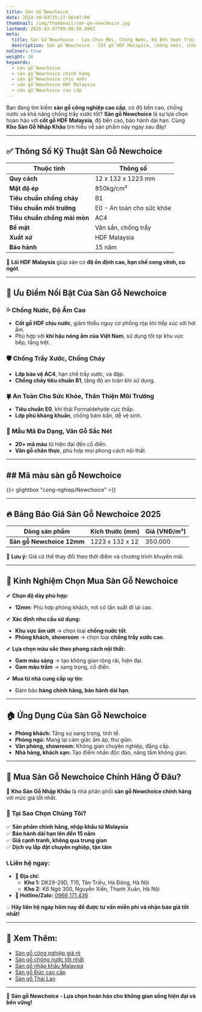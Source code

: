 ```yaml
---
title: Sàn Gỗ Newchoice
date: 2024-10-03T15:27:56+07:00
thumbnail: /img/thumbnail/san-go-newchoice.jpg
lastmod: 2025-02-07T09:08:50.896Z
meta:
  title: Sàn Gỗ Newchoice - Lựa Chọn Mới, Chống Nước, Độ Bền Vượt Trội
  description: Sàn gỗ Newchoice - Cốt gỗ HDF Malaysia, chống nước, chống trầy xước, độ bền cao. Lựa chọn hoàn hảo cho không gian sống hiện đại.
noCover: true
weight: 30
keywords:
  - sàn gỗ Newchoice
  - sàn gỗ Newchoice chính hãng
  - sàn gỗ Newchoice chịu nước
  - sàn gỗ Newchoice HDF Malaysia
  - sàn gỗ Newchoice cao cấp
---
```


Bạn đang tìm kiếm **sàn gỗ công nghiệp cao cấp**, có độ bền cao, chống nước và khả năng chống trầy xước tốt? **Sàn gỗ Newchoice** là sự lựa chọn hoàn hảo với **cốt gỗ HDF Malaysia**, độ bền cao, bảo hành dài hạn. Cùng **Kho Sàn Gỗ Nhập Khẩu** tìm hiểu về sản phẩm này ngay sau đây!

---

## ✅ Thông Số Kỹ Thuật Sàn Gỗ Newchoice

| **Thuộc tính**                  | **Thông số**                 |
|--------------------------------|-----------------------------|
| **Quy cách**                   | 12 x 132 x 1223 mm         |
| **Mật độ ép**                   | 850kg/cm³                  |
| **Tiêu chuẩn chống cháy**        | B1                          |
| **Tiêu chuẩn môi trường**        | E0 - An toàn cho sức khỏe  |
| **Tiêu chuẩn chống mài mòn**    | AC4                         |
| **Bề mặt**                      | Vân sần, chống trầy        |
| **Xuất xứ**                     | HDF Malaysia               |
| **Bảo hành**                    | 15 năm                      |

📌 **Lõi HDF Malaysia** giúp sàn có **độ ổn định cao, hạn chế cong vênh, co ngót**.

---

## 🌟 Ưu Điểm Nổi Bật Của Sàn Gỗ Newchoice

### 💦 **Chống Nước, Độ Ẩm Cao**
- **Cốt gỗ HDF chịu nước**, giảm thiểu nguy cơ phồng rộp khi tiếp xúc với hơi ẩm.  
- Phù hợp với **khí hậu nóng ẩm của Việt Nam**, sử dụng tốt tại khu vực bếp, tầng trệt.  

### 🛡️ **Chống Trầy Xước, Chống Cháy**
- **Lớp bảo vệ AC4**, hạn chế trầy xước, va đập.  
- **Chống cháy tiêu chuẩn B1**, tăng độ an toàn khi sử dụng.  

### 🍀 **An Toàn Cho Sức Khỏe, Thân Thiện Môi Trường**
- **Tiêu chuẩn E0**, khí thải Formaldehyde cực thấp.  
- **Lớp phủ kháng khuẩn**, chống bám bẩn, dễ vệ sinh.  

### 🎨 **Mẫu Mã Đa Dạng, Vân Gỗ Sắc Nét**
- **20+ mã màu** từ hiện đại đến cổ điển.  
- **Vân gỗ chân thực**, phù hợp mọi phong cách nội thất.  

---

## ## Mã màu sàn gỗ Newchoice

{{< glightbox "cong-nghiep/Newchoice" >}}

---

## 🔥 Bảng Báo Giá Sàn Gỗ Newchoice 2025

| **Dòng sản phẩm**         | **Kích thước (mm)** | **Giá (VNĐ/m²)** |
|---------------------------|---------------------|------------------|
| **Sàn gỗ Newchoice 12mm** | 1223 x 132 x 12    | 350.000         |

📌 **Lưu ý:** Giá có thể thay đổi theo thời điểm và chương trình khuyến mãi.

---

## 🎯 Kinh Nghiệm Chọn Mua Sàn Gỗ Newchoice

✔ **Chọn độ dày phù hợp:**  
   - **12mm**: Phù hợp phòng khách, nơi có tần suất đi lại cao.  

✔ **Xác định nhu cầu sử dụng:**  
   - **Khu vực ẩm ướt** → chọn loại **chống nước tốt**.  
   - **Phòng khách, showroom** → chọn loại **chống trầy xước cao**.  

✔ **Lựa chọn màu sắc theo phong cách nội thất:**  
   - **Gam màu sáng** → tạo không gian rộng rãi, hiện đại.  
   - **Gam màu trầm** → sang trọng, cổ điển.  

✔ **Mua từ nhà cung cấp uy tín:**  
   - Đảm bảo **hàng chính hãng, bảo hành dài hạn**.  

---

## 🏠 Ứng Dụng Của Sàn Gỗ Newchoice

- **Phòng khách:** Tăng sự sang trọng, tinh tế.  
- **Phòng ngủ:** Mang lại cảm giác ấm áp, thư giãn.  
- **Văn phòng, showroom:** Không gian chuyên nghiệp, đẳng cấp.  
- **Nhà hàng, khách sạn:** Tạo điểm nhấn độc đáo, nâng tầm không gian.  

---

## 📍 Mua Sàn Gỗ Newchoice Chính Hãng Ở Đâu?

🔎 **Kho Sàn Gỗ Nhập Khẩu** là nhà phân phối **sàn gỗ Newchoice chính hãng** với mức giá tốt nhất.

### 🎯 **Tại Sao Chọn Chúng Tôi?**
✅ **Sản phẩm chính hãng, nhập khẩu từ Malaysia**  
✅ **Bảo hành dài hạn lên đến 15 năm**  
✅ **Giá cạnh tranh, không qua trung gian**  
✅ **Dịch vụ lắp đặt chuyên nghiệp, tận tâm**  

### 📞 **Liên hệ ngay:**
- **📍 Địa chỉ:**  
  - **Kho 1:** DK29-29D, T15, Tân Triều, Hà Đông, Hà Nội  
  - **Kho 2:** K6 Ngõ 300, Nguyễn Xiển, Thanh Xuân, Hà Nội  
- **📲 Hotline/Zalo:** [0966 171 436](tel:0966171436)  

💡 **Hãy liên hệ ngay hôm nay để được tư vấn miễn phí và nhận báo giá tốt nhất!**

---

## 🔗 Xem Thêm:

- [Sàn gỗ công nghiệp giá rẻ](/san-go-cong-nghiep/san-go-gia-re/)  
- [Sàn gỗ chống nước tốt nhất](/san-go-cong-nghiep/san-go-chiu-nuoc/)  
- [Sàn gỗ nhập khẩu Malaysia](/san-go-cong-nghiep/kho-san-go-malaysia/)  
- [Sàn gỗ Đức cao cấp](/san-go-cong-nghiep/san-go-duc-nhap-khau/)  
- [Sàn gỗ Thái Lan](/san-go-cong-nghiep/san-go-thai-lan/)  

---

📢 **Sàn gỗ Newchoice - Lựa chọn hoàn hảo cho không gian sống hiện đại và bền vững!**
